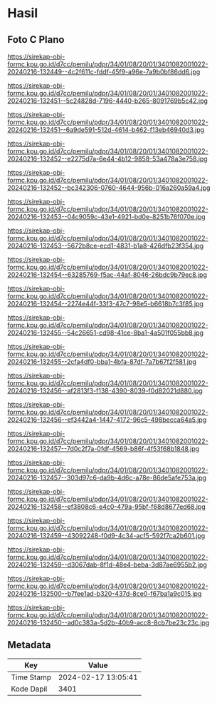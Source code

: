 # Hasil

## Foto C Plano

https://sirekap-obj-formc.kpu.go.id/d7cc/pemilu/pdpr/34/01/08/20/01/3401082001022-20240216-132449--4c2f611c-fddf-45f9-a96e-7a9b0bf86dd6.jpg

https://sirekap-obj-formc.kpu.go.id/d7cc/pemilu/pdpr/34/01/08/20/01/3401082001022-20240216-132451--5c24828d-7196-4440-b265-8091769b5c42.jpg

https://sirekap-obj-formc.kpu.go.id/d7cc/pemilu/pdpr/34/01/08/20/01/3401082001022-20240216-132451--6a9de591-512d-4614-b462-f13eb46940d3.jpg

https://sirekap-obj-formc.kpu.go.id/d7cc/pemilu/pdpr/34/01/08/20/01/3401082001022-20240216-132452--e2275d7a-6e44-4b12-9858-53a478a3e758.jpg

https://sirekap-obj-formc.kpu.go.id/d7cc/pemilu/pdpr/34/01/08/20/01/3401082001022-20240216-132452--bc342306-0760-4644-956b-016a260a59a4.jpg

https://sirekap-obj-formc.kpu.go.id/d7cc/pemilu/pdpr/34/01/08/20/01/3401082001022-20240216-132453--04c9059c-43e1-4921-bd0e-8251b76f070e.jpg

https://sirekap-obj-formc.kpu.go.id/d7cc/pemilu/pdpr/34/01/08/20/01/3401082001022-20240216-132453--5672b8ce-ecd1-4831-b1a8-426dfb23f354.jpg

https://sirekap-obj-formc.kpu.go.id/d7cc/pemilu/pdpr/34/01/08/20/01/3401082001022-20240216-132454--63285769-f5ac-44af-8046-26bdc9b79ec8.jpg

https://sirekap-obj-formc.kpu.go.id/d7cc/pemilu/pdpr/34/01/08/20/01/3401082001022-20240216-132454--2274e44f-33f3-47c7-98e5-b6618b7c3f85.jpg

https://sirekap-obj-formc.kpu.go.id/d7cc/pemilu/pdpr/34/01/08/20/01/3401082001022-20240216-132455--54c26651-cd98-41ce-8ba1-4a501f055bb8.jpg

https://sirekap-obj-formc.kpu.go.id/d7cc/pemilu/pdpr/34/01/08/20/01/3401082001022-20240216-132455--2cfa4df0-bba1-4bfa-87df-7a7b67f2f581.jpg

https://sirekap-obj-formc.kpu.go.id/d7cc/pemilu/pdpr/34/01/08/20/01/3401082001022-20240216-132456--af2813f3-f138-4390-8039-f0d82021d880.jpg

https://sirekap-obj-formc.kpu.go.id/d7cc/pemilu/pdpr/34/01/08/20/01/3401082001022-20240216-132456--ef3442a4-1447-4172-96c5-498becca64a5.jpg

https://sirekap-obj-formc.kpu.go.id/d7cc/pemilu/pdpr/34/01/08/20/01/3401082001022-20240216-132457--7d0c2f7a-0fdf-4569-b86f-4f53f68b1848.jpg

https://sirekap-obj-formc.kpu.go.id/d7cc/pemilu/pdpr/34/01/08/20/01/3401082001022-20240216-132457--303d97c6-da9b-4d6c-a78e-86de5afe753a.jpg

https://sirekap-obj-formc.kpu.go.id/d7cc/pemilu/pdpr/34/01/08/20/01/3401082001022-20240216-132458--ef3808c6-e4c0-479a-95bf-f68d8677ed68.jpg

https://sirekap-obj-formc.kpu.go.id/d7cc/pemilu/pdpr/34/01/08/20/01/3401082001022-20240216-132459--43092248-f0d9-4c34-acf5-592f7ca2b601.jpg

https://sirekap-obj-formc.kpu.go.id/d7cc/pemilu/pdpr/34/01/08/20/01/3401082001022-20240216-132459--d3067dab-8f1d-48e4-beba-3d87ae6955b2.jpg

https://sirekap-obj-formc.kpu.go.id/d7cc/pemilu/pdpr/34/01/08/20/01/3401082001022-20240216-132500--b7fee1ad-b320-437d-8ce0-f67ba1a9c015.jpg

https://sirekap-obj-formc.kpu.go.id/d7cc/pemilu/pdpr/34/01/08/20/01/3401082001022-20240216-132450--ad0c383a-5d2b-40b9-acc8-8cb7be23c23c.jpg


## Metadata

| Key        | Value               |
| ---------- | ------------------- |
| Time Stamp | 2024-02-17 13:05:41 |
| Kode Dapil | 3401                |



